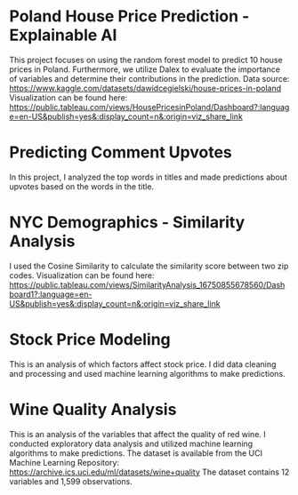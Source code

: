 # Poland House Price Prediction - Explainable AI
This project focuses on using the random forest model to predict 10 house prices in Poland. Furthermore, we utilize Dalex to evaluate the importance of variables and determine their contributions in the prediction.
Data source: https://www.kaggle.com/datasets/dawidcegielski/house-prices-in-poland
Visualization can be found here: https://public.tableau.com/views/HousePricesinPoland/Dashboard?:language=en-US&publish=yes&:display_count=n&:origin=viz_share_link

# Predicting Comment Upvotes
In this project, I analyzed the top words in titles and made predictions about upvotes based on the words in the title.

# NYC Demographics - Similarity Analysis
I used the Cosine Similarity to calculate the similarity score between two zip codes.
Visualization can be found here: https://public.tableau.com/views/SimilarityAnalysis_16750855678560/Dashboard1?:language=en-US&publish=yes&:display_count=n&:origin=viz_share_link

# Stock Price Modeling
This is an analysis of which factors affect stock price. I did data cleaning and processing and used machine learning algorithms to make predictions.

# Wine Quality Analysis
This is an analysis of the variables that affect the quality of red wine. I conducted exploratory data analysis and utilized machine learning algorithms to make predictions.
The dataset is available from the UCI Machine Learning Repository: https://archive.ics.uci.edu/ml/datasets/wine+quality
The dataset contains 12 variables and 1,599 observations.
